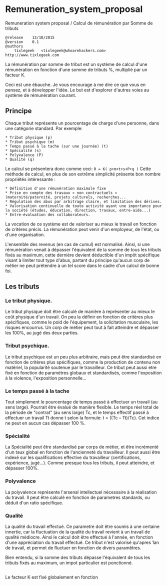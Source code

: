 # Remuneration_system_proposal
Remuneration system proposal / Calcul de rémunération par Somme de tributs 



```
@release	13/10/2015
@version	0.1
@authors
	tixlegeek 	<tixlegeek@whoarehackers.com>	http://www.tixlegeek.com

```



La rémunération par somme de tribut est un système de calcul d'une rémunération en fonction d'une somme de tributs %, multiplié par un facteur K.

Ceci est une ébauche. Je vous encourage à me dire ce que vous en pensez, et à développer l'idée. Le but est d'explorer d'autres voies au système de rémunération courant.
## Principe
Chaque tribut représente un pourcentage de charge d'une personne, dans une catégorie standard. Par exemple:

    * Tribut physique (p)
    * Tribut psychique (m)
    * Temps passé à la tache (sur une journée) (t)
    * Spécialité (s)
    * Polyvalence (P)
    * Qualité (q)

Le calcul se présentera donc comme ceci:
```R = K( p+m+t+s+P+q )```
Cette méthode de calcul, en plus de son extrême simplicité présente bon nombre propriétés intéressante :

    * Définition d'une rémunération maximale fixe
    * Prise en compte des travaux « non contractuels » (maternité/paternité, projets culturels, recherches...
    * Régulation des abus par arbitrage claire, et limitation des dérives.
    * Valorisation continuelle de toute activité ayant une importance pour la société (études, éducation, direction, travaux, entre-aide...)
    * Entre-évaluation des collaborateurs.

La vocation de ce système est de valoriser au mieux le travail en fonction de critères précis.
La rémunération peut venir d'un employeur, de l'état, ou d'une organisation.

L'ensemble des revenus (en cas de cumul) est normalisé. Ainsi, si une rémunération venait à dépasser l'équivalent de la somme de tous les tributs fixés au maximum, cette dernière devient déductible d'un impôt spécifique visant à limiter tout type d'abus, partant du principe qu'aucun corp de métier ne peut prétendre à un tel score dans le cadre d'un calcul de bonne foi.

## Les tributs
### Le tribut physique.
Le tribut physique doit être calculé de manière à représenter au mieux le coût
physique d'un travail. On peu la définir en fonction de critères plus
spécifiques, comme le poid de l'équipement, la solicitation musculaire, les risques
encourrus. Un corp de métier peut tout à fait atteindre et dépasser les 100%, au
jugé des deux parties.

### Tribut psychique.
Le tribut psychique est un peu plus arbitraire, mais peut être standardisé en fonction
de critères plus spécifiques, comme la production de contenu non matériel, la
popularité soutenue par le travailleur. Ce tribut peut aussi etre fixé en fonction
de paramètres globaux et standardisés, comme l'exposition à la violence,
l'exposition personnelle...

### Le temps passé à la tache

Tout simplement le pourcentage de temps passé à effectuer un travail (au sens large).
Pourrait être évalué de manière flexible. Le temps réel total de la période de
"contrat" (au sens large) Tc, et le temps effectif passé à effectuer un travail Tt
donne t selon la formule: t = ((Tc – Tt)/Tc). Cet indice ne peut en aucun cas dépasser 100 %.

### Spécialité

La Spécialité peut être standardisé par corps de métier, et être incrémenté d'un taux
global en fonction de l'ancienneté du travailleur. Il peut aussi être indexé sur
les qualifications effective du travailleur (certifications, expérience, jugé...).
Comme presque tous les tributs, il peut atteindre, et dépasser 100%.

### Polyvalence

La polyvalence représente l'arsenal intellectuel nécessaire à la réalisation du
travail. Il peut être calculé en fonction de parametres standards, ou déduit
d'un ratio spécifique.

### Qualité

La qualité du travail effectué. Ce parametre doit être soumis à une certaine
innertie, car la fluctuation de la qualité du travail revient à un travail de
qualité médiocre. Ainsi le calcul doit être effectué à l'année, en fonction
d'une appréciation du travail effectué. Ce tribut n'est valorisé qu'apres 1an de
travail, et permet de fluctuer en fonction de divers paramêtres.

Bien entendu, si la somme des tributs dépasse l'équivalent de tous les tributs fixés au maximum, un impot particulier est ponctionné.

## 
Le facteur K est fixé globalement en fonction 
